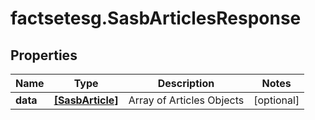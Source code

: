 # factsetesg.SasbArticlesResponse

## Properties

Name | Type | Description | Notes
------------ | ------------- | ------------- | -------------
**data** | [**[SasbArticle]**](SasbArticle.md) | Array of Articles Objects | [optional] 


